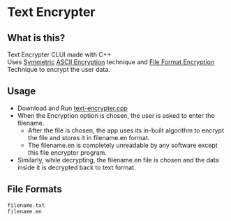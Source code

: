 # Text Encrypter
## What is this?
Text Encrypter CLUI made with C++        
Uses [Symmetric](https://en.wikipedia.org/wiki/Symmetric-key_algorithm) 
[ASCII Encryption](https://www.google.com/search?q=ASCII+Encryption&rlz=1C1JJTC_enIN929IN929&sourceid=chrome&ie=UTF-8)
technique and [File Format Encryption](https://github.com/thenithinbalaji/Text-Encrypter/blob/main/README.md#file-formats) Technique to encrypt the user data.

## Usage
+ Download and Run [text-encrypter.cpp](text-encrypter.cpp)
+ When the Encryption option is chosen, the user is asked to enter the filename. 
   + After the file is chosen, the app uses its in-built algorithm to encrypt the file and stores it in filename.en format. 
   + The filename.en is completely unreadable by any software except this file encryptor program. 
+ Similarly, while decrypting, the filename.en file is chosen and the data inside it is decrypted back to text format. 
 
## File Formats
`filename.txt`    
`filename.en`

